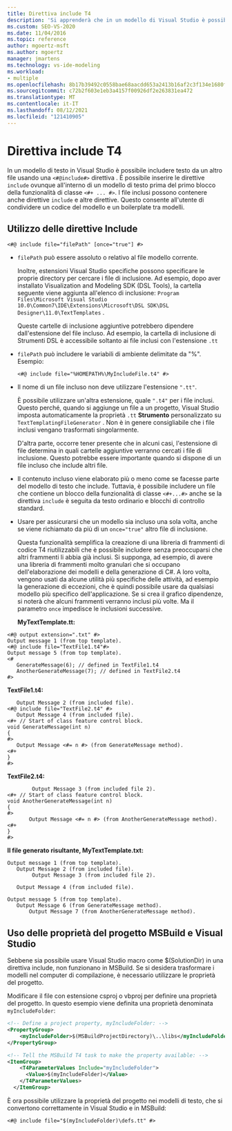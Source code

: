 ```yaml
---
title: Direttiva include T4
description: 'Si apprenderà che in un modello di Visual Studio è possibile includere testo da un altro file usando una direttiva <# @include #>.'
ms.custom: SEO-VS-2020
ms.date: 11/04/2016
ms.topic: reference
author: mgoertz-msft
ms.author: mgoertz
manager: jmartens
ms.technology: vs-ide-modeling
ms.workload:
- multiple
ms.openlocfilehash: 8b17b39492c0558bae68aacdd653a2413b16af2c3f134e1680fe72b63e6d0a9f
ms.sourcegitcommit: c72b2f603e1eb3a4157f00926df2e263831ea472
ms.translationtype: MT
ms.contentlocale: it-IT
ms.lasthandoff: 08/12/2021
ms.locfileid: "121410905"
---
```

# <a name="t4-include-directive"></a>Direttiva include T4

In un modello di testo in Visual Studio è possibile includere testo da un altro file usando una `<#@include#>` direttiva . È possibile inserire le direttive `include` ovunque all'interno di un modello di testo prima del primo blocco della funzionalità di classe `<#+ ... #>`. I file inclusi possono contenere anche direttive `include` e altre direttive. Questo consente all'utente di condividere un codice del modello e un boilerplate tra modelli.

## <a name="using-include-directives"></a>Utilizzo delle direttive Include

```
<#@ include file="filePath" [once="true"] #>
```

- `filePath` può essere assoluto o relativo al file modello corrente.

   Inoltre, estensioni Visual Studio specifiche possono specificare le proprie directory per cercare i file di inclusione. Ad esempio, dopo aver installato Visualization and Modeling SDK (DSL Tools), la cartella seguente viene aggiunta all'elenco di inclusione: `Program Files\Microsoft Visual Studio 10.0\Common7\IDE\Extensions\Microsoft\DSL SDK\DSL Designer\11.0\TextTemplates` .

   Queste cartelle di inclusione aggiuntive potrebbero dipendere dall'estensione del file incluso. Ad esempio, la cartella di inclusione di Strumenti DSL è accessibile soltanto ai file inclusi con l'estensione `.tt`

- `filePath` può includere le variabili di ambiente delimitate da "%". Esempio:

  ```
  <#@ include file="%HOMEPATH%\MyIncludeFile.t4" #>
  ```

- Il nome di un file incluso non deve utilizzare l'estensione `".tt"`.

   È possibile utilizzare un'altra estensione, quale `".t4"` per i file inclusi. Questo perché, quando si aggiunge un file a un progetto, Visual Studio imposta automaticamente la proprietà `.tt` **Strumento** personalizzato su `TextTemplatingFileGenerator` . Non è in genere consigliabile che i file inclusi vengano trasformati singolarmente.

   D'altra parte, occorre tener presente che in alcuni casi, l'estensione di file determina in quali cartelle aggiuntive verranno cercati i file di inclusione. Questo potrebbe essere importante quando si dispone di un file incluso che include altri file.

- Il contenuto incluso viene elaborato più o meno come se facesse parte del modello di testo che include. Tuttavia, è possibile includere un file che contiene un blocco della funzionalità di classe `<#+...#>` anche se la direttiva `include` è seguita da testo ordinario e blocchi di controllo standard.

- Usare per assicurarsi che un modello sia incluso una sola volta, anche se viene richiamato da più di un `once="true"` altro file di inclusione.

   Questa funzionalità semplifica la creazione di una libreria di frammenti di codice T4 riutilizzabili che è possibile includere senza preoccuparsi che altri frammenti li abbia già inclusi.  Si supponga, ad esempio, di avere una libreria di frammenti molto granulari che si occupano dell'elaborazione dei modelli e della generazione di C#.  A loro volta, vengono usati da alcune utilità più specifiche delle attività, ad esempio la generazione di eccezioni, che è quindi possibile usare da qualsiasi modello più specifico dell'applicazione. Se si crea il grafico dipendenze, si noterà che alcuni frammenti verranno inclusi più volte. Ma il parametro `once` impedisce le inclusioni successive.

  **MyTextTemplate.tt:**

```
<#@ output extension=".txt" #>
Output message 1 (from top template).
<#@ include file="TextFile1.t4"#>
Output message 5 (from top template).
<#
   GenerateMessage(6); // defined in TextFile1.t4
   AnotherGenerateMessage(7); // defined in TextFile2.t4
#>
```

 **TextFile1.t4:**

```
   Output Message 2 (from included file).
<#@ include file="TextFile2.t4" #>
   Output Message 4 (from included file).
<#+ // Start of class feature control block.
void GenerateMessage(int n)
{
#>
   Output Message <#= n #> (from GenerateMessage method).
<#+
}
#>
```

 **TextFile2.t4:**

```
        Output Message 3 (from included file 2).
<#+ // Start of class feature control block.
void AnotherGenerateMessage(int n)
{
#>
       Output Message <#= n #> (from AnotherGenerateMessage method).
<#+
}
#>
```

 **Il file generato risultante, MyTextTemplate.txt:**

```
Output message 1 (from top template).
   Output Message 2 (from included file).
        Output Message 3 (from included file 2).

   Output Message 4 (from included file).

Output message 5 (from top template).
   Output Message 6 (from GenerateMessage method).
       Output Message 7 (from AnotherGenerateMessage method).
```

## <a name="using-project-properties-in-msbuild-and-visual-studio"></a><a name="msbuild"></a>Uso delle proprietà del progetto MSBuild e Visual Studio
 Sebbene sia possibile usare Visual Studio macro come $(SolutionDir) in una direttiva include, non funzionano in MSBuild. Se si desidera trasformare i modelli nel computer di compilazione, è necessario utilizzare le proprietà del progetto.

 Modificare il file con estensione csproj o vbproj per definire una proprietà del progetto. In questo esempio viene definita una proprietà denominata `myIncludeFolder`:

```xml
<!-- Define a project property, myIncludeFolder: -->
<PropertyGroup>
    <myIncludeFolder>$(MSBuildProjectDirectory)\..\libs</myIncludeFolder>
</PropertyGroup>

<!-- Tell the MSBuild T4 task to make the property available: -->
<ItemGroup>
    <T4ParameterValues Include="myIncludeFolder">
      <Value>$(myIncludeFolder)</Value>
    </T4ParameterValues>
  </ItemGroup>
```

 È ora possibile utilizzare la proprietà del progetto nei modelli di testo, che si convertono correttamente in Visual Studio e in MSBuild:

```
<#@ include file="$(myIncludeFolder)\defs.tt" #>
```
